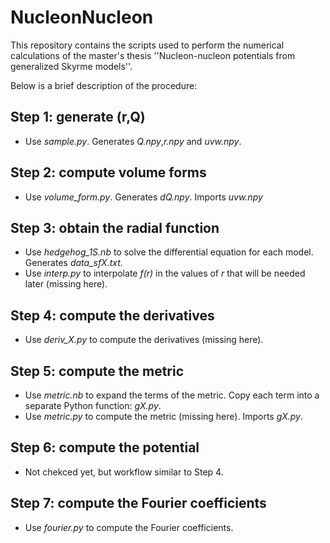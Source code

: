 # NucleonNucleon

This repository contains the scripts used to perform the numerical calculations of the master's thesis ''Nucleon-nucleon potentials from generalized Skyrme models''.

Below is a brief description of the procedure:

## Step 1: generate (r,Q)
- Use _sample.py_. Generates _Q.npy_,_r.npy_ and _uvw.npy_.

## Step 2: compute volume forms
- Use _volume_form.py_. Generates _dQ.npy_. Imports _uvw.npy_

## Step 3: obtain the radial function
- Use _hedgehog_1S.nb_ to solve the differential equation for each model. Generates _data_sfX.txt_.
- Use _interp.py_ to interpolate _f(r)_ in the values of _r_ that will be needed later (missing here).

## Step 4: compute the derivatives
- Use _deriv_X.py_ to compute the derivatives (missing here).

## Step 5: compute the metric
- Use _metric.nb_ to expand the terms of the metric. Copy each term into a separate Python function: _gX.py_.
- Use _metric.py_ to compute the metric (missing here). Imports _gX.py_.

## Step 6: compute the potential
- Not chekced yet, but workflow similar to Step 4. 

## Step 7: compute the Fourier coefficients
- Use _fourier.py_ to compute the Fourier coefficients. 
